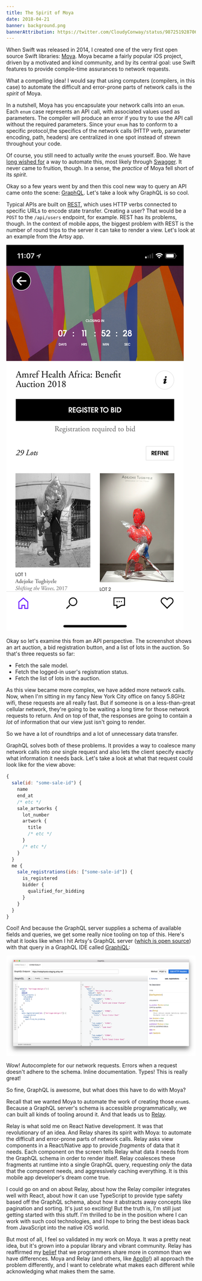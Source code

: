 ```yaml
---
title: The Spirit of Moya
date: 2018-04-21
banner: background.png
bannerAttribution: https://twitter.com/CloudyConway/status/987251928706027520
---
```


When Swift was released in 2014, I created one of the very first open source Swift libraries: [Moya][]. Moya became a fairly popular iOS project, driven by a motivated and kind community, and by its central goal: use Swift features to provide compile-time assurances to network requests.

What a compelling idea! I would say that using computers (compilers, in this case) to automate the difficult and error-prone parts of network calls is the _spirit_ of Moya.

In a nutshell, Moya has you encapsulate your network calls into an `enum`. Each `enum` case represents an API call, with associated values used as parameters. The compiler will produce an error if you try to use the API call without the required parameters. Since your `enum` has to conform to a specific protocol,the specifics of the network calls (HTTP verb, parameter encoding, path, headers) are centralized in one spot instead of strewn throughout your code.

Of course, you still need to actually _write_ the `enum`s yourself. Boo. We have [long wished for](https://github.com/Moya/Moya/issues/73) a way to automate this, most likely through [Swagger](https://swagger.io). It never came to fruition, though. In a sense, the _practice_ of Moya fell short of its _spirit_.

Okay so a few years went by and then this cool new way to query an API came onto the scene: [GraphQL][]. Let's take a look why GraphQL is so cool.

Typical APIs are built on [REST][], which uses HTTP verbs connected to specific URLs to encode state transfer. Creating a user? That would be a `POST` to the `/api/users` endpoint, for example. REST has its problems, though. In the context of mobile apps, the biggest problem with REST is the number of round trips to the server it can take to render a view. Let's look at an example from the Artsy app.

<Narrow>

![A screenshot of the Artsy iOS app](artsy.png)

</Narrow>

Okay so let's examine this from an API perspective. The screenshot shows an art auction, a bid registration button, and a list of lots in the auction. So that's three requests so far:

- Fetch the sale model.
- Fetch the logged-in user's registration status.
- Fetch the list of lots in the auction.

As this view became more complex, we have added more network calls. Now, when I'm sitting in my fancy New York City office on fancy 5.8GHz wifi, these requests are all really fast. But if someone is on a less-than-great cellular network, they're going to be waiting a long time for those network requests to return. And on top of that, the responses are going to contain a _lot_ of information that our view just isn't going to render.

So we have a lot of roundtrips and a lot of unnecessary data transfer.

GraphQL solves both of these problems. It provides a way to coalesce many network calls into _one_ single request and also lets the client specify exactly what information it needs back. Let's take a look at what that request could look like for the view above:

```js
{
  sale(id: "some-sale-id") {
    name
    end_at
    /* etc */
    sale_artworks {
      lot_number
      artwork {
        title
        /* etc */
      }
      /* etc */
    }
  }
  me {
    sale_registrations(ids: ["some-sale-id"]) {
      is_registered
      bidder {
        qualified_for_bidding
      }
    }
  }
}
```

Cool! And because the GraphQL server supplies a schema of available fields and queries, we get some really nice tooling on top of this. Here's what it looks like when I hit Artsy's GraphQL server ([which is open source][metaphysics]) with that query in a GraphQL IDE called [GraphiQL][]:

<Wide>

![A screenshot of an Artsy GraphQL request](graphiql.png)

</Wide>

Wow! Autocomplete for our network requests. Errors when a request doesn't adhere to the schema. Inline documentation. Types! This is really great!

So fine, GraphQL is awesome, but what does this have to do with Moya?

Recall that we wanted Moya to automate the work of creating those `enum`s. Because a GraphQL server's schema is accessible programmatically, we can built all kinds of tooling around it. And that leads us to [Relay][].

Relay is what sold me on React Native development. It was that revolutionary of an idea. And Relay shares its spirit with Moya: to automate the difficult and error-prone parts of network calls. Relay asks view components in a React/Native app to provide _fragments_ of data that it needs. Each component on the screen tells Relay what data it needs from the GraphQL schema in order to render itself. Relay coalesces these fragments at runtime into a single GraphQL query, requesting _only_ the data that the component needs, and aggressively caching everything. It is this mobile app developer's dream come true.

I could go on and on about Relay, about how the Relay compiler integrates well with React, about how it can use TypeScript to provide type safety based off the GraphQL schema, about how it abstracts away concepts like pagination and sorting. It's just so exciting! But the truth is, I'm still just getting started with this stuff. I'm thrilled to be in the position where I can work with such cool technologies, and I hope to bring the best ideas back from JavaScript into the native iOS world.

But most of all, I feel so validated in my work on Moya. It was a pretty neat idea, but it's grown into a popular library and vibrant community. Relay has reaffirmed my [belief][] that we programmers share more in common than we have differences. Moya and Relay (and others, like [Apollo][]!) all approach the problem differently, and I want to celebrate what makes each different while acknowledging what makes them the same.

[Moya]: https://github.com/Moya/Moya
[GraphQL]: http://graphql.org
[REST]: https://en.wikipedia.org/wiki/Representational_state_transfer
[metaphysics]: https://github.com/artsy/metaphysics
[GraphiQL]: https://github.com/graphql/graphiql
[Relay]: https://facebook.github.io/relay/
[belief]: /blog/coding-interview-take-home-challenges/
[Apollo]: https://www.apollographql.com
